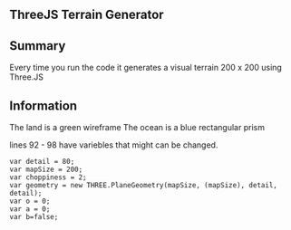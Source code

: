 ThreeJS Terrain Generator
-------------------------

## Summary
Every time you run the code it generates a visual terrain 200 x 200 using Three.JS

## Information
The land is a green wireframe 
The ocean is a blue rectangular prism

lines 92 - 98 have variebles that might can be changed.

	var detail = 80;
	var mapSize = 200;
	var choppiness = 2;
	var geometry = new THREE.PlaneGeometry(mapSize, (mapSize), detail, detail);
	var o = 0;
	var a = 0;
	var b=false;
